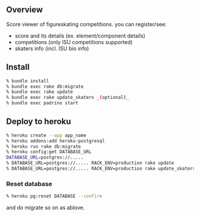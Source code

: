 ## Overview
Score viewer of figureskating competitions. you can register/see:

- score and its details (ex. element/component details)
- competitions (only ISU competitions supported)
- skaters info (incl. ISU bio info)


## Install

```sh
% bundle install
% bundle exec rake db:migrate
% bundle exec rake update
% bundle exec rake update_skaters _(optional)_
% bundle exec padrino start
```

## Deploy to heroku

```sh
% heroku create --app app_name
% heroku addons:add heroku-postgresql
% heroku run rake db:migrate
% heroku config:get DATABASE_URL
DATABASE_URL=postgres://.....
% DATABASE_URL=postgres://..... RACK_ENV=production rake update
% DATABASE_URL=postgres://..... RACK_ENV=production rake update_skaters _(optinoal)_
```
### Reset database

```sh
% heroku pg:reset DATABASE --confirm
```

and do migrate so on as ablove.

